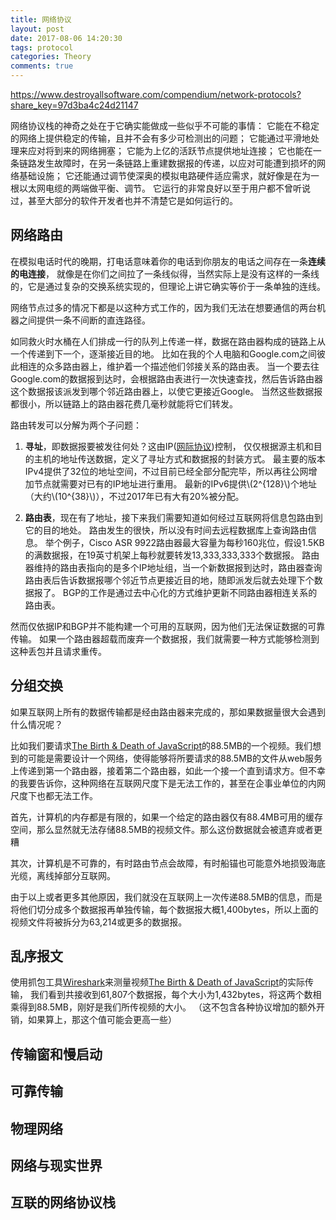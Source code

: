 ```yaml
---
title: 网络协议
layout: post
date: 2017-08-06 14:20:30
tags: protocol
categories: Theory
comments: true
---
```


https://www.destroyallsoftware.com/compendium/network-protocols?share_key=97d3ba4c24d21147

网络协议栈的神奇之处在于它确实能做成一些似乎不可能的事情：
它能在不稳定的网络上提供稳定的传输，且并不会有多少可检测出的问题；
它能通过平滑地处理来应对将到来的网络拥塞；
它能为上亿的活跃节点提供地址连接；
它也能在一条链路发生故障时，在另一条链路上重建数据报的传递，以应对可能遭到损坏的网络基础设施；
它还能通过调节使深奥的模拟电路硬件适应需求，就好像是在为一根以太网电缆的两端做平衡、调节。
它运行的非常良好以至于用户都不曾听说过，甚至大部分的软件开发者也并不清楚它是如何运行的。

## 网络路由
在模拟电话时代的晚期，打电话意味着你的电话到你朋友的电话之间存在一条**连续的电连接**，
就像是在你们之间拉了一条线似得，当然实际上是没有这样的一条线的，它是通过复杂的交换系统实现的，但理论上讲它确实等价于一条单独的连线。

网络节点过多的情况下都是以这种方式工作的，因为我们无法在想要通信的两台机器之间提供一条不间断的直连路径。

如同救火时水桶在人们排成一行的队列上传递一样，数据在路由器构成的链路上从一个传递到下一个，逐渐接近目的地。
比如在我的个人电脑和Google.com之间彼此相连的众多路由器上，维护着一个描述他们邻接关系的路由表。
当一个要去往Google.com的数据报到达时，会根据路由表进行一次快速查找，然后告诉路由器这个数据报该派发到哪个邻近路由器上，以使它更接近Google。
当然这些数据报都很小，所以链路上的路由器花费几毫秒就能将它们转发。

路由转发可以分解为两个子问题：
1. **寻址**，即数据报要被发往何处？这由IP([网际协议](https://zh.wikipedia.org/wiki/%E7%BD%91%E9%99%85%E5%8D%8F%E8%AE%AE))控制，
仅仅根据源主机和目的主机的地址传送数据，定义了寻址方式和数据报的封装方式。
最主要的版本IPv4提供了32位的地址空间，不过目前已经全部分配完毕，所以再往公网增加节点就需要对已有的IP地址进行重用。
最新的IPv6提供\\(2^{128}\\)个地址（大约\\(10^{38}\\)），不过2017年已有大有20%被分配。

2. **路由表**，现在有了地址，接下来我们需要知道如何经过互联网将信息包路由到它的目的地处。
路由发生的很快，所以没有时间去远程数据库上查询路由信息。
举个例子，Cisco ASR 9922路由器最大容量为每秒160兆位，假设1.5KB的满数据报，在19英寸机架上每秒就要转发13,333,333,333个数据报。
路由器维持的路由表指向的是多个IP地址组，当一个新数据报到达时，路由器查询路由表后告诉数据报哪个邻近节点更接近目的地，随即派发后就去处理下个数据报了。
BGP的工作是通过去中心化的方式维护更新不同路由器相连关系的路由表。

然而仅依据IP和BGP并不能构建一个可用的互联网，因为他们无法保证数据的可靠传输。
如果一个路由器超载而废弃一个数据报，我们就需要一种方式能够检测到这种丢包并且请求重传。

## 分组交换
如果互联网上所有的数据传输都是经由路由器来完成的，那如果数据量很大会遇到什么情况呢？

比如我们要请求[The Birth & Death of JavaScript](https://www.destroyallsoftware.com/talks/the-birth-and-death-of-javascript)的88.5MB的一个视频。我们想到的可能是需要设计一个网络，使得能够将所要请求的88.5MB的文件从web服务上传递到第一个路由器，接着第二个路由器，如此一个接一个直到请求方。但不幸的我要告诉你，这种网络在互联网尺度下是无法工作的，甚至在企事业单位的内网尺度下也都无法工作。

首先，计算机的内存都是有限的，如果一个给定的路由器仅有88.4MB可用的缓存空间，那么显然就无法存储88.5MB的视频文件。那么这份数据就会被遗弃或者更糟

其次，计算机是不可靠的，有时路由节点会故障，有时船锚也可能意外地损毁海底光缆，离线掉部分互联网。

由于以上或者更多其他原因，我们就没在互联网上一次传递88.5MB的信息，而是将他们切分成多个数据报再单独传输，每个数据报大概1,400bytes，所以上面的视频文件将被拆分为63,214或更多的数据报。

## 乱序报文
使用抓包工具[Wireshark](https://www.wireshark.org/)来测量视频[The Birth & Death of JavaScript](https://www.destroyallsoftware.com/talks/the-birth-and-death-of-javascript)的实际传输，
我们看到共接收到61,807个数据报，每个大小为1,432bytes，将这两个数相乘得到88.5MB，刚好是我们所传视频的大小。
（这不包含各种协议增加的额外开销，如果算上，那这个值可能会更高一些）

## 传输窗和慢启动

## 可靠传输

## 物理网络

## 网络与现实世界

## 互联的网络协议栈
